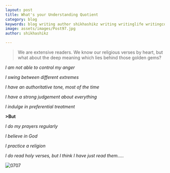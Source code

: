 ```yaml
---
layout: post
title: What's your Understanding Quotient
category: blog
keywords: blog writing author shikhashikz writing writinglife writingcommunity dailyblogpost dailyblogpostchallenge 
image: assets/images/Post97.jpg
author: shikhashikz

---
```

>We are extensive readers. We know our religious verses by heart, but what about the deep meaning which lies behind those golden gems?
>

*I am not able to control my anger*

*I swing between different extremes*

*I have an authoritative tone, most of the time*

*I have a strong judgement about everything*

*I indulge in preferential treatment* 

**>But**


*I do my prayers regularly*

*I believe in God*

*I practice a religion*

*I do read holy verses, but I think I have just read them…..*


![0707](https://user-images.githubusercontent.com/21696121/124763724-ead36680-df51-11eb-983e-842f7127df02.png)



